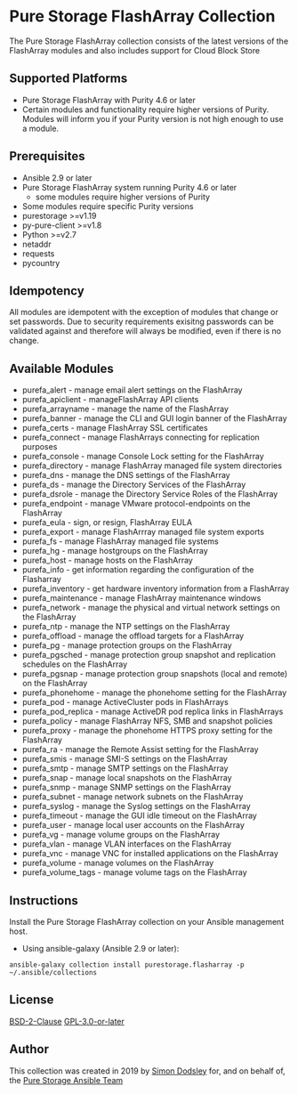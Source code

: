 # Pure Storage FlashArray Collection

The Pure Storage FlashArray collection consists of the latest versions of the FlashArray modules and also includes support for Cloud Block Store

## Supported Platforms

- Pure Storage FlashArray with Purity 4.6 or later
- Certain modules and functionality require higher versions of Purity. Modules will inform you if your Purity version is not high enough to use a module.

## Prerequisites

- Ansible 2.9 or later
- Pure Storage FlashArray system running Purity 4.6 or later
    - some modules require higher versions of Purity
- Some modules require specific Purity versions
- purestorage >=v1.19
- py-pure-client >=v1.8
- Python >=v2.7
- netaddr
- requests
- pycountry

## Idempotency

All modules are idempotent with the exception of modules that change or set passwords. Due to security requirements exisitng passwords can be validated against and therefore will always be modified, even if there is no change.

## Available Modules

- purefa_alert - manage email alert settings on the FlashArray
- purefa_apiclient - manageFlashArray API clients
- purefa_arrayname - manage the name of the FlashArray
- purefa_banner - manage the CLI and GUI login banner of the FlashArray
- purefa_certs - manage FlashArray SSL certificates
- purefa_connect - manage FlashArrays connecting for replication purposes
- purefa_console - manage Console Lock setting for the FlashArray
- purefa_directory - manage FlashArray managed file system directories
- purefa_dns - manage the DNS settings of the FlashArray
- purefa_ds - manage the Directory Services of the FlashArray
- purefa_dsrole - manage the Directory Service Roles of the FlashArray
- purefa_endpoint - manage VMware protocol-endpoints on the FlashArray
- purefa_eula - sign, or resign, FlashArray EULA
- purefa_export - manage FlashArrray managed file system exports
- purefa_fs - manage FlashArray managed file systems
- purefa_hg - manage hostgroups on the FlashArray
- purefa_host - manage hosts on the FlashArray
- purefa_info - get information regarding the configuration of the Flasharray
- purefa_inventory - get hardware inventory information from a FlashArray
- purefa_maintenance - manage FlashArray maintenance windows
- purefa_network - manage the physical and virtual network settings on the FlashArray
- purefa_ntp - manage the NTP settings on the FlashArray
- purefa_offload - manage the offload targets for a FlashArray
- purefa_pg - manage protection groups on the FlashArray
- purefa_pgsched - manage protection group snapshot and replication schedules on the FlashArray
- purefa_pgsnap - manage protection group snapshots (local and remote) on the FlashArray
- purefa_phonehome - manage the phonehome setting for the FlashArray
- purefa_pod - manage ActiveCluster pods in FlashArrays
- purefa_pod_replica - manage ActiveDR pod replica links in FlashArrays
- purefa_policy - manage FlashArray NFS, SMB and snapshot policies
- purefa_proxy - manage the phonehome HTTPS proxy setting for the FlashArray
- purefa_ra - manage the Remote Assist setting for the FlashArray
- purefa_smis - manage SMI-S settings on the FlashArray
- purefa_smtp - manage SMTP settings on the FlashArray
- purefa_snap - manage local snapshots on the FlashArray
- purefa_snmp - manage SNMP settings on the FlashArray
- purefa_subnet - manage network subnets on the FlashArray
- purefa_syslog - manage the Syslog settings on the FlashArray
- purefa_timeout - manage the GUI idle timeout on the FlashArray
- purefa_user - manage local user accounts on the FlashArray
- purefa_vg - manage volume groups on the FlashArray
- purefa_vlan - manage VLAN interfaces on the FlashArray
- purefa_vnc - manage VNC for installed applications on the FlashArray
- purefa_volume - manage volumes on the FlashArray
- purefa_volume_tags - manage volume tags on the FlashArray

## Instructions

Install the Pure Storage FlashArray collection on your Ansible management host.

- Using ansible-galaxy (Ansible 2.9 or later):
```
ansible-galaxy collection install purestorage.flasharray -p ~/.ansible/collections
```

## License

[BSD-2-Clause](https://directory.fsf.org/wiki?title=License:FreeBSD)
[GPL-3.0-or-later](https://www.gnu.org/licenses/gpl-3.0.en.html)

## Author

This collection was created in 2019 by [Simon Dodsley](@sdodsley) for, and on behalf of, the [Pure Storage Ansible Team](pure-ansible-team@purestorage.com)
